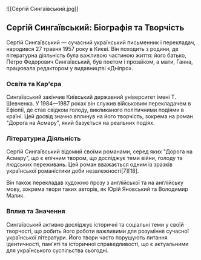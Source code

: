 ![[Сергій Сингаївський.jpg]]

## **Сергій Сингаївський: Біографія та Творчість**

Сергій Сингаївський — сучасний український письменник і перекладач, народився 27 травня 1957 року в Києві. Він походить з родини, де літературна діяльність була важливою частиною життя: його батько, Петро Федорович Сингаївський, був поетом і прозаїком, а мати, Ганна, працювала редактором у видавництві «Дніпро».

### **Освіта та Кар'єра**

Сингаївський закінчив Київський державний університет імені Т. Шевченка. У 1984—1987 роках він служив військовим перекладачем в Ефіопії, де став свідком голоду, викликаного політичними подіями в країні. Цей досвід значно вплинув на його творчість, зокрема на роман "Дорога на Асмару", який базується на реальних подіях.

### **Літературна Діяльність**

Сергій Сингаївський відомий своїми романами, серед яких "Дорога на Асмару", що є епічним твором, що досліджує теми війни, голоду та людських переживань. Цей роман вважається одним із зразків української романістики доби незалежності[7][18].

Він також перекладав художню прозу з англійської та на англійську мову, зокрема твори таких авторів, як Юрій Яновський та Володимир Малик.

### **Вплив та Значення**

Сингаївський активно досліджує історичні та соціальні теми у своїй творчості, що робить його роботи важливими для розуміння сучасної української літератури. Його твори часто порушують питання ідентичності, пам'яті та історичної справедливості, що є актуальними для українського суспільства сьогодні.